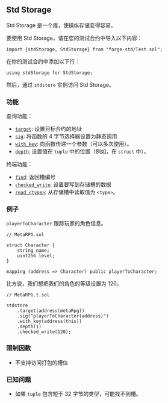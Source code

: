 ## Std Storage

Std Storage 是一个库，使操纵存储变得容易。

要使用 Std Storage，请在您的测试合约中导入以下内容：

```solidity
import {stdStorage, StdStorage} from "forge-std/Test.sol";              
```

在你的测试合约中添加以下行：

```solidity
using stdStorage for StdStorage;
```

然后，通过 `stdstore` 实例访问 Std Storage。

### 功能

查询功能：

- [`target`](./target.md): 设置目标合约的地址
- [`sig`](./sig.md): 将函数的 4 字节选择器设置为静态调用
- [`with_key`](./with_key.md): 向函数传递一个参数（可以多次使用）。
- [`depth`](./depth.md): 设置值在 `tuple` 中的位置（例如，在 `struct` 中）。

终端功能：

- [`find`](./find.md): 返回槽编号
- [`checked_write`](./checked_write.md): 设置要写到存储槽的数据
- [`read_<type>`](./read.md): 从存储槽中读取值为 `<type>`。

### 例子

`playerToCharacter` 跟踪玩家的角色信息。

```solidity
// MetaRPG.sol

struct Character {
    string name;
    uint256 level;
}

mapping (address => Character) public playerToCharacter;
```

比方说，我们想把我们的角色的等级设置为 120。

```solidity
// MetaRPG.t.sol

stdstore
    .target(address(metaRpg))
    .sig("playerToCharacter(address)")
    .with_key(address(this))
    .depth(1)
    .checked_write(120);
```

### 限制因数

- 不支持访问打包的槽位

### 已知问题

- 如果 `tuple` 包含短于 32 字节的类型，可能找不到槽。